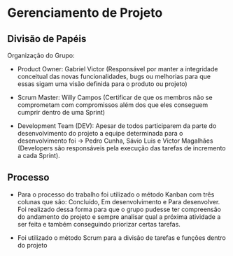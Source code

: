 # Gerenciamento de Projeto

## Divisão de Papéis

Organização do Grupo:

* Product Owner: Gabriel Victor (Responsável por manter a integridade conceitual das novas funcionalidades, bugs ou melhorias para que essas sigam uma visão definida para o produto ou projeto)

* Scrum Master: Willy Campos (Certificar de que os membros não se comprometam com compromissos além dos que eles conseguem cumprir dentro de uma Sprint)

* Development Team (DEV): Apesar de todos participarem da parte do desenvolvimento do projeto a equipe determinada para o desenvolvimento foi → Pedro Cunha, Sávio Luis e Victor Magalhães (Developers são responsáveis pela execução das tarefas de incremento a cada Sprint).

## Processo

* Para o processo do trabalho foi utilizado o método Kanban com três colunas que são: Concluído, Em desenvolvimento e Para desenvolver. Foi realizado dessa forma para que o grupo pudesse ter compreensão do andamento do projeto e sempre analisar qual a próxima atividade a ser feita e também conseguindo priorizar certas tarefas.

* Foi utilizado o método Scrum para a divisão de tarefas e funções dentro do projeto



